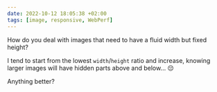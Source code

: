 ```yaml
---
date: 2022-10-12 18:05:38 +02:00
tags: [image, responsive, WebPerf]
---
```


How do you deal with images that need to have a fluid width but fixed height?

I tend to start from the lowest `width`/`height` ratio and increase, knowing larger images will have hidden parts above and below… 😔

Anything better?
